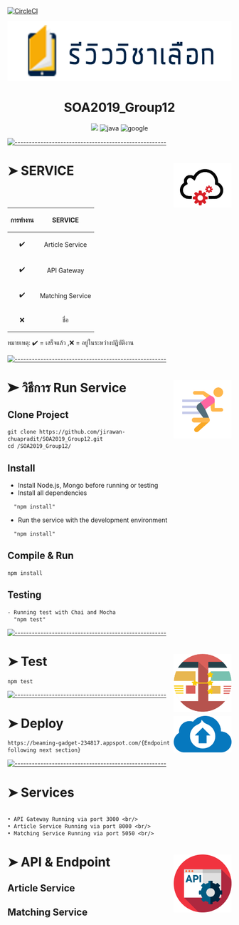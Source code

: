 [![CircleCI](https://circleci.com/gh/jirawan-chuapradit/SOA2019_Group12.svg?style=svg)](https://circleci.com/gh/jirawan-chuapradit/SOA2019_Group12)

<p align="center">
  <img src="https://github.com/jirawan-chuapradit/SOA2019_Group12/blob/master/images/logo.png" alt="Logo" width="578" height="135" />
</p>
<h1 align="center">SOA2019_Group12</h1>

<p align="center">
  <a><img src="https://circleci.com/gh/jirawan-chuapradit/SOA2019_Group12.svg?style=svg"></a>
<a> <img alt="java" src="https://img.shields.io/static/v1.svg?label=made%20with&message=java&color=orange&logo=java&style=flat"></a>
<a> <img alt="google" src="https://img.shields.io/static/v1.svg?label=deployed&message=cloud%20platform&color=4285f4&logo=google&style=flat&logoColor=white"></a>
</p>

[![-----------------------------------------------------](https://raw.githubusercontent.com/andreasbm/readme/master/assets/lines/colored.png)](#table-of-contents)

# ➤ SERVICE <img src="https://github.com/jirawan-chuapradit/SOA2019_Group12/blob/master/images/Web-Service-Icon.png" align="right" width="130" height="100" />


| <p align="center">การทำงาน</p>  | <p align="center">SERVICE</p>  |
| ------------- | ------------- |
| <p align="center">:heavy_check_mark: </p>  |<p align="center"> Article Service </p>  |
| <p align="center">:heavy_check_mark: </p>  |<p align="center"> API Gateway </p>  |
| <p align="center">:heavy_check_mark: </p>  |<p align="center"> Matching Service </p>  |
| <p align="center">:x:</p>  | <p align="center">ชื่อ</p>  |

หมายเหตุ: :heavy_check_mark: = เสร็จแล้ว ,:x: = อยู่ในระหว่างปฎิบัติงาน

[![-----------------------------------------------------](https://raw.githubusercontent.com/andreasbm/readme/master/assets/lines/colored.png)](#table-of-contents)

# ➤ วิธีการ Run Service<img src="https://github.com/jirawan-chuapradit/SOA2019_Group12/blob/master/images/icons8-exercise.png" align="right" width="130"  />
## Clone Project 
```
git clone https://github.com/jirawan-chuapradit/SOA2019_Group12.git
cd /SOA2019_Group12/
```
## Install

- Install Node.js, Mongo before running or testing
- Install all dependencies
```
  "npm install"
  ```
- Run the service with the development environment 
```
  "npm install"
  ```


## Compile & Run
```
npm install
```
## Testing
```
- Running test with Chai and Mocha 
  "npm test"
```

[![-----------------------------------------------------](https://raw.githubusercontent.com/andreasbm/readme/master/assets/lines/colored.png)](#table-of-contents)

# ➤ Test<img src="https://github.com/jirawan-chuapradit/SOA2019_Group12/blob/master/images/images.png" align="right" width="130"  />
```
npm test
```
[![-----------------------------------------------------](https://raw.githubusercontent.com/andreasbm/readme/master/assets/lines/colored.png)](#table-of-contents)

# ➤ Deploy<img src="https://github.com/jirawan-chuapradit/SOA2019_Group12/blob/master/images/icon-deploy.png" align="right" width="130"  />
```
https://beaming-gadget-234817.appspot.com/{Endpoint following next section}
```
[![-----------------------------------------------------](https://raw.githubusercontent.com/andreasbm/readme/master/assets/lines/colored.png)](#table-of-contents)

# ➤  Services <br/>
```

• API Gateway Running via port 3000 <br/>
• Article Service Running via port 8000 <br/>
• Matching Service Running via port 5050 <br/>
```


# ➤  API & Endpoint<img src="https://github.com/jirawan-chuapradit/SOA2019_Group12/blob/master/images/603197.png" align="right" width="130"  />

## Article Service

## Matching Service



